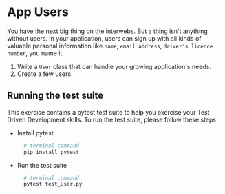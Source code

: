 # App Users

You have the next big thing on the interwebs.  But a thing isn't anything without users.  In your application, users can sign up with all kinds of valuable personal information like `name`, `email address`, `driver's licence number`, you name it.

1. Write a `User` class that can handle your growing application's needs.
2. Create a few users.

## Running the test suite

This exercise contains a pytest test suite to help you exercise your Test Driven Development skills. To run the test suite, please follow these steps:

- Install pytest

  ```bash
    # terminal command
    pip install pytest
  ```

- Run the test suite

  ```bash
    # terminal command
    pytest test_User.py
  ```
